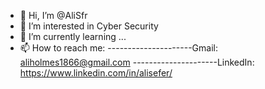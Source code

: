 - 👋 Hi, I’m @AliSfr
- 👀 I’m interested in Cyber Security
- 🌱 I’m currently learning ...
- 📫 How to reach me:
---------------------Gmail: aliholmes1866@gmail.com
---------------------LinkedIn: https://www.linkedin.com/in/alisefer/

<!---
AliSfr/AliSfr is a ✨ special ✨ repository because its `README.md` (this file) appears on your GitHub profile.
You can click the Preview link to take a look at your changes.
--->
